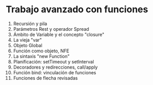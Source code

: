 # Trabajo avanzado con funciones

1. Recursión y pila
2. Parámetros Rest y operador Spread
3. Ámbito de Variable y el concepto "closure"
4. La vieja "var"
5. Objeto Global
6. Función como objeto, NFE
7. La sintaxis "new Function"
8. Planificación: setTimeout y setInterval
9. Decoradores y redirecciones, call/apply
10. Función bind: vinculación de funciones
11. Funciones de flecha revisadas




